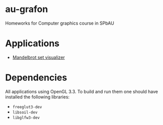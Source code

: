 # au-grafon
Homeworks for Computer graphics course in SPbAU

# Applications
* [Mandelbrot set visualizer](https://github.com/fbocharov/au-grafon/tree/master/src/fractal)

# Dependencies
All applications using OpenGL 3.3. To build and run them one should have installed the following libraries:
* ```freeglut3-dev```
* ```libsoil-dev```
* ```libglfw3-dev```
